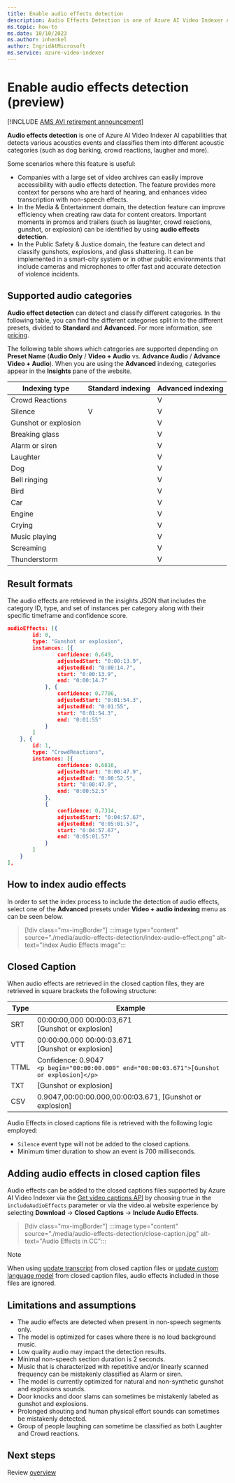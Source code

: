 ```yaml
---
title: Enable audio effects detection  
description: Audio Effects Detection is one of Azure AI Video Indexer AI capabilities that detects various acoustics events and classifies them into different acoustic categories (for example, gunshot, screaming, crowd reaction and more).
ms.topic: how-to
ms.date: 10/10/2023
ms.author: inhenkel
author: IngridAtMicrosoft
ms.service: azure-video-indexer
---
```


# Enable audio effects detection (preview)

[!INCLUDE [AMS AVI retirement announcement](./includes/important-ams-retirement-avi-announcement.md)]

**Audio effects detection** is one of Azure AI Video Indexer AI capabilities that detects various acoustics events and classifies them into different acoustic categories (such as dog barking, crowd reactions, laugher and more).

Some scenarios where this feature is useful:

- Companies with a large set of video archives can easily improve accessibility with audio effects detection. The feature provides more context for persons who are hard of hearing, and enhances video transcription with non-speech effects.
- In the Media & Entertainment domain, the detection feature can improve efficiency when creating raw data for content creators. Important moments in promos and trailers (such as laughter, crowd reactions, gunshot, or explosion) can be identified by using **audio effects detection**.
- In the Public Safety & Justice domain, the feature can detect and classify gunshots, explosions, and glass shattering. It can be implemented in a smart-city system or in other public environments that include cameras and microphones to offer fast and accurate detection of violence incidents. 

## Supported audio categories  

**Audio effect detection** can detect and classify different categories. In the following table, you can find the different categories split in to the different presets, divided to **Standard** and **Advanced**. For more information, see [pricing](https://azure.microsoft.com/pricing/details/video-indexer/).

The following table shows which categories are supported depending on **Preset Name** (**Audio Only** / **Video + Audio** vs. **Advance Audio** / **Advance Video + Audio**). When you are using the **Advanced** indexing, categories appear in the **Insights** pane of the website.

|Indexing type |Standard indexing| Advanced indexing|
|---|---|---|
| Crowd Reactions || V|
| Silence| V| V|
| Gunshot or explosion ||V |
| Breaking glass ||V|
| Alarm or siren|| V |
| Laughter|| V |
| Dog || V|
| Bell ringing|| V|
| Bird|| V|
| Car|| V|
| Engine|| V|
| Crying|| V|
| Music playing|| V|
| Screaming|| V|
| Thunderstorm || V|

## Result formats

The audio effects are retrieved in the insights JSON that includes the category ID, type, and set of instances per category along with their specific timeframe and confidence score.

```json
audioEffects: [{
        id: 0,
        type: "Gunshot or explosion",
        instances: [{
                confidence: 0.649,
                adjustedStart: "0:00:13.9",
                adjustedEnd: "0:00:14.7",
                start: "0:00:13.9",
                end: "0:00:14.7"
            }, {
                confidence: 0.7706,
                adjustedStart: "0:01:54.3",
                adjustedEnd: "0:01:55",
                start: "0:01:54.3",
                end: "0:01:55"
            }
        ]
    }, {
        id: 1,
        type: "CrowdReactions",
        instances: [{
                confidence: 0.6816,
                adjustedStart: "0:00:47.9",
                adjustedEnd: "0:00:52.5",
                start: "0:00:47.9",
                end: "0:00:52.5"
            },
            {
                confidence: 0.7314,
                adjustedStart: "0:04:57.67",
                adjustedEnd: "0:05:01.57",
                start: "0:04:57.67",
                end: "0:05:01.57"
            }
        ]
    }
],
```

## How to index audio effects

In order to set the index process to include the detection of audio effects, select one of the **Advanced** presets under **Video + audio indexing** menu as can be seen below.

> [!div class="mx-imgBorder"]
> :::image type="content" source="./media/audio-effects-detection/index-audio-effect.png" alt-text="Index Audio Effects image":::

## Closed Caption

When audio effects are retrieved in the closed caption files, they are retrieved in square brackets the following structure:

|Type| Example|
|---|---|
|SRT |00:00:00,000  00:00:03,671<br/>[Gunshot or explosion]|
|VTT |00:00:00.000  00:00:03.671<br/>[Gunshot or explosion]|
|TTML|Confidence: 0.9047 <br/> `<p begin="00:00:00.000" end="00:00:03.671">[Gunshot or explosion]</p>`|
|TXT |[Gunshot or explosion]|
|CSV |0.9047,00:00:00.000,00:00:03.671, [Gunshot or explosion]|

Audio Effects in closed captions file is retrieved with the following logic employed:

* `Silence` event type will not be added to the closed captions.
* Minimum timer duration to show an event is 700 milliseconds.

## Adding audio effects in closed caption files

Audio effects can be added to the closed captions files supported by Azure AI Video Indexer via the [Get video captions API](https://api-portal.videoindexer.ai/api-details#api=Operations&operation=Get-Video-Captions) by choosing true in the `includeAudioEffects` parameter or via the video.ai website experience by selecting **Download** -> **Closed Captions** -> **Include Audio Effects**.

> [!div class="mx-imgBorder"]
> :::image type="content" source="./media/audio-effects-detection/close-caption.jpg" alt-text="Audio Effects in CC":::

> [!NOTE]
> When using [update transcript](https://api-portal.videoindexer.ai/api-details#api=Operations&operation=Update-Video-Transcript) from closed caption files or [update custom language model](https://api-portal.videoindexer.ai/api-details#api=Operations&operation=Update-Language-Model) from closed caption files, audio effects included in those files are ignored.

## Limitations and assumptions

* The audio effects are detected when present in non-speech segments only. 
* The model is optimized for cases where there is no loud background music. 
* Low quality audio may impact the detection results.
* Minimal non-speech section duration is 2 seconds. 
* Music that is characterized with repetitive and/or linearly scanned frequency can be mistakenly classified as Alarm or siren. 
* The model is currently optimized for natural and non-synthetic gunshot and explosions sounds. 
* Door knocks and door slams can sometimes be mistakenly labeled as gunshot and explosions.
* Prolonged shouting and human physical effort sounds can sometimes be mistakenly detected.
* Group of people laughing can sometime be classified as both Laughter and Crowd reactions.

## Next steps

Review [overview](video-indexer-overview.md)
